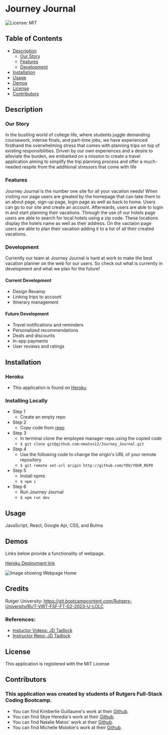 # Journey Journal

![License: MIT](https://img.shields.io/badge/License-MIT-pink.svg)

## Table of Contents

- [Description](#description)
   - [Our Story](#our-story)
   - [Features](#features)
   - [Development](#development)
- [Installation](#installation)
- [Usage](#usage)
- [Demos](#demos)
- [License](#license)
- [Contributors](#contributors)

## Description

### Our Story

In the bustling world of college life, where students juggle demanding coursework, intense finals, and part-time jobs, we have experienced firsthand the overwhelming stress that comes with planning trips on top of existing responsibilities. Driven by our own experiences and a desire to alleviate the burden, we embarked on a mission to create a travel application aiming to simplify the trip planning process and offer a much-needed respite from the additional stressors that come with life 

### Features

Journey Journal is the number one site for all your vacation needs! When visiting our page users are greated by the homepage that can take them to an about page, sign-up page, login page as well as back to home. Users can go to our site and create an account. Afterwards, users are able to login in and start planning their vacations. Through the use of our hotels page users are able to search for local hotels using a zip code. These locations display the hotels name as well as their address. On the vactaion page users are able to plan their vacation adding it to a list of all their created vacations.

### Development

Currently our team at Journey Journal is hard at work to make the best vacation planner on the web for our users. So check out what is currently in development and what we plan for the future!

#### Current Development

- Design Revamp
- Linking trips to account
- Itinerary management 

#### Future Development

- Travel notifications and reminders 
- Personalized recommendations
- Deals and discounts
- In-app payments 
- User reviews and ratings

## Installation

### Heroku
- This application is found on [Heroku](https://journey-journal.herokuapp.com) 

### Installing Locally
- Step 1
    - Create an empty repo
- Step 2
    - Copy code from [repo](https://github.com/nmatos12/Journey_Journal)
- Step 3
    - In terminal clone the employee manager repo using the copied code
    - ``` $ git clone git@github.com:nmatos12/Journey_Journal.git ```
- Step 4
    - Use the following code to change the origin's URL of your remote repository
    - ``` $ git remote set-url origin http://github.com/YOU/YOUR_REPO ```
- Step 5
    - Install npms
    - ``` $ npm i ```
- Step 6
    - Run Journey Journal
    - ``` $ npm run dev ```

## Usage

JavaScript, React, Google Api, CSS, and Bulma 

## Demos

Links below provide a functionality of webpage.

[Heroku Deployment link](https://journey-journal.herokuapp.com)

![Image showing Webpage Home]()

## Credits

Rutger University: https://git.bootcampcontent.com/Rutgers-University/RUT-VIRT-FSF-FT-02-2023-U-LOLC

### References:

- [Instuctor Videos: JD Tadlock](https://gist.github.com/jdtdesigns/9cfe05400063902e46aa5f6faabff0ca)
- [Instructor Repo: JD Tadlock](https://github.com/jdtdesigns)

## License

This application is registered with the MIT License

## Contributors

### This application was created by students of Rutgers Full-Stack Coding Bootcamp.

- You can find Kimberlie Guillaume's work at their [Github](https://github.com/kimberlie901).
- You can find Skye Heredia's work at their [Github](https://github.com/skye143).
- You can find Natalie Matos' work at their [Github](https://github.com/nmatos12).
- You can find Michelle Molokie's work at their [Github](https://github.com/molokiem).
